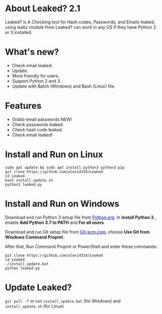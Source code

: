 # About Leaked? 2.1
Leaked? is  A Checking tool for Hash codes, Passwords, and Emails leaked, using leakz module from 
Leaked? can work in any OS if they have Python 2 or 3 installed.

# What's new?
 * Check email leaked.
 * Update.
 * More friendly for users.
 * Support Python 2 and 3.
 * Update with Batch (Windows) and Bash (Linux) file.

# Features
 * Grabb email passwords NEW!
 * Check passwords leaked.
 * Check hash code leaked.
 * Check email leaked!
 
# Install and Run on Linux
    sudo apt update && sudo apt install python3 python3-pip
    git clone https://github.com/alex14324/Leaked
    cd Leaked
    bash install_update.sh
    python3 leaked.py

# Install and Run on Windows
Download and run Python 3 setup file from <a href="https://python.org" target="_blank"><span style="color: blue">Python.org</span></a>.
In <strong>Install Python 3 </strong>, enable <strong>Add Python 3.7 to PATH</strong> and <strong>For all users</strong>

Download and run Git setup file from <a href="https://Git-scm.com" target="_blank"><span style="color: blue">Git-scm.com</span></a>, choose <strong>Use Git from Windows Command Propmt</strong>.

After that, Run Command Propmt or PowerShell and enter these commands:

    git clone https://github.com/alex14324/Leaked
    cd Leaked
    ./install_update.bat
    python leaked.py

# Update Leaked?
<code>git pull -f</code> or run <code>install_update.bat</code> (for Windows) and <code>install_update.sh</code> (for Linux)

